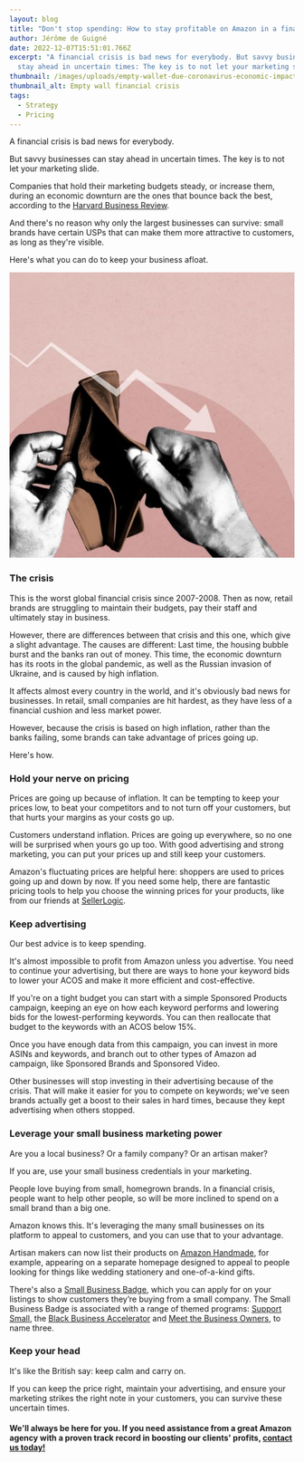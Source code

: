 ```yaml
---
layout: blog
title: "Don't stop spending: How to stay profitable on Amazon in a financial crisis"
author: Jérôme de Guigné
date: 2022-12-07T15:51:01.766Z
excerpt: "A financial crisis is bad news for everybody. But savvy businesses can
  stay ahead in uncertain times: The key is to not let your marketing slide"
thumbnail: /images/uploads/empty-wallet-due-coronavirus-economic-impact-social-banner-illustration-small.jpg
thumbnail_alt: Empty wall financial crisis
tags:
  - Strategy
  - Pricing
---
```

<!--StartFragment-->

A financial crisis is bad news for everybody.

But savvy businesses can stay ahead in uncertain times. The key is to not let your marketing slide.

Companies that hold their marketing budgets steady, or increase them, during an economic downturn are the ones that bounce back the best, according to the [Harvard Business Review](https://hbr.org/2020/08/dont-cut-your-marketing-budget-in-a-recession).

And there's no reason why only the largest businesses can survive: small brands have certain USPs that can make them more attractive to customers, as long as they're visible.

Here's what you can do to keep your business afloat.

![Empty wallet financial crisis](/images/uploads/empty-wallet-due-coronavirus-economic-impact-social-banner-illustration-small.jpg)

### The crisis

This is the worst global financial crisis since 2007-2008. Then as now, retail brands are struggling to maintain their budgets, pay their staff and ultimately stay in business.

However, there are differences between that crisis and this one, which give a slight advantage. The causes are different: Last time, the housing bubble burst and the banks ran out of money. This time, the economic downturn has its roots in the global pandemic, as well as the Russian invasion of Ukraine, and is caused by high inflation.

It affects almost every country in the world, and it's obviously bad news for businesses. In retail, small companies are hit hardest, as they have less of a financial cushion and less market power.

However, because the crisis is based on high inflation, rather than the banks failing, some brands can take advantage of prices going up.

Here's how.

### Hold your nerve on pricing

Prices are going up because of inflation. It can be tempting to keep your prices low, to beat your competitors and to not turn off your customers, but that hurts your margins as your costs go up.

Customers understand inflation. Prices are going up everywhere, so no one will be surprised when yours go up too. With good advertising and strong marketing, you can put your prices up and still keep your customers.

Amazon's fluctuating prices are helpful here: shoppers are used to prices going up and down by now. If you need some help, there are fantastic pricing tools to help you choose the winning prices for your products, like from our friends at [SellerLogic](https://www.sellerlogic.com/en/).

### Keep advertising

Our best advice is to keep spending.

It's almost impossible to profit from Amazon unless you advertise. You need to continue your advertising, but there are ways to hone your keyword bids to lower your ACOS and make it more efficient and cost-effective.

If you're on a tight budget you can start with a simple Sponsored Products campaign, keeping an eye on how each keyword performs and lowering bids for the lowest-performing keywords. You can then reallocate that budget to the keywords with an ACOS below 15%.

Once you have enough data from this campaign, you can invest in more ASINs and keywords, and branch out to other types of Amazon ad campaign, like Sponsored Brands and Sponsored Video.

Other businesses will stop investing in their advertising because of the crisis. That will make it easier for you to compete on keywords; we've seen brands actually get a boost to their sales in hard times, because they kept advertising when others stopped.



### Leverage your small business marketing power

Are you a local business? Or a family company? Or an artisan maker?

If you are, use your small business credentials in your marketing.

People love buying from small, homegrown brands. In a financial crisis, people want to help other people, so will be more inclined to spend on a small brand than a big one.

Amazon knows this. It's leveraging the many small businesses on its platform to appeal to customers, and you can use that to your advantage.

Artisan makers can now list their products on [Amazon Handmade](https://sell.amazon.co.uk/programmes/handmade?ref_=sduk_soa_programmes_proghandmade), for example, appearing on a separate homepage designed to appeal to people looking for things like wedding stationery and one-of-a-kind gifts.

There's also a [Small Business Badge](https://www.amazon.com/b?node=18018208011&ref=sbp_dpb_01B), which you can apply for on your listings to show customers they’re buying from a small company. The Small Business Badge is associated with a range of themed programs: [Support Small](https://www.amazon.com/b/ref=s9_acss_bw_cg_SBPJLB1_2a1_w?node=17879387011&pf_rd_m=ATVPDKIKX0DER&pf_rd_s=merchandised-search-7&pf_rd_r=D2CTXPRQBY5GHKP7ERZ2&pf_rd_t=101&pf_rd_p=7629761d-7a14-499e-a11b-7409e9f05237&pf_rd_i=18018208011), the [Black Business Accelerator](https://sell.amazon.com/programs/black-business-accelerator?ld=AOUSSOA-AA-BBALAUNCH&ref=AOUSSOA-AA-BBALAUNCH) and [Meet the Business Owners](https://www.amazon.com/b/ref=s9_acss_bw_cg_sbp22c_1d1_w/ref=SBE_navbar_4/ref=s9_acss_bw_cg_SBPJLB1_2b1_w?pf_rd_r=Z601FSFXGBTZNGXW53HG&pf_rd_p=90ef2706-2db0-4476-b5f4-9b02c6b62da8&pf_rd_m=ATVPDKIKX0DER&pf_rd_s=merchandised-search-top-3&pf_rd_t=30901&pf_rd_i=18018208011&node=21429428011&pf_rd_m=ATVPDKIKX0DER&pf_rd_s=merchandised-search-7&pf_rd_r=D2CTXPRQBY5GHKP7ERZ2&pf_rd_t=101&pf_rd_p=7629761d-7a14-499e-a11b-7409e9f05237&pf_rd_i=18018208011), to name three.

### Keep your head

It's like the British say: keep calm and carry on.

If you can keep the price right, maintain your advertising, and ensure your marketing strikes the right note in your customers, you can survive these uncertain times.

#### We'll always be here for you. If you need assistance from a great Amazon agency with a proven track record in boosting our clients' profits, [contact us today!](http://e-comas.com/contact.html)

<!--EndFragment-->